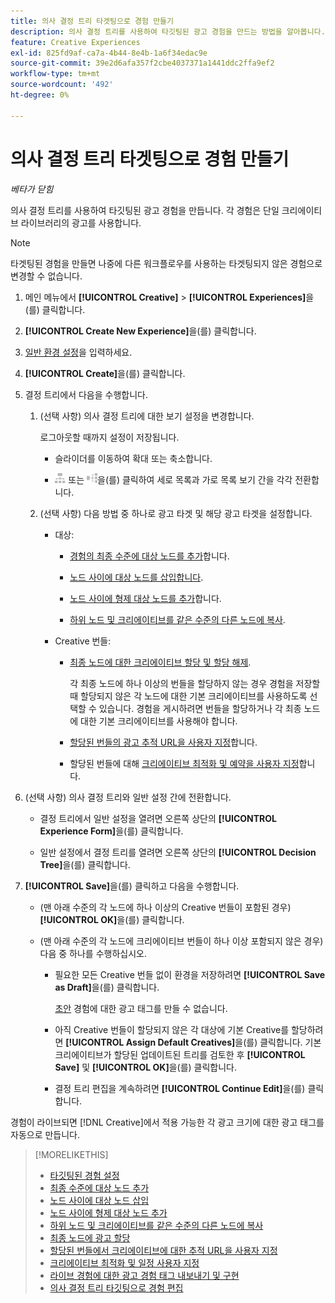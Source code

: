 ```yaml
---
title: 의사 결정 트리 타겟팅으로 경험 만들기
description: 의사 결정 트리를 사용하여 타깃팅된 광고 경험을 만드는 방법을 알아봅니다.
feature: Creative Experiences
exl-id: 825fd9af-ca7a-4b44-8e4b-1a6f34edac9e
source-git-commit: 39e2d6afa357f2cbe4037371a1441ddc2ffa9ef2
workflow-type: tm+mt
source-wordcount: '492'
ht-degree: 0%

---
```


# 의사 결정 트리 타겟팅으로 경험 만들기

*베타가 닫힘*

의사 결정 트리를 사용하여 타깃팅된 광고 경험을 만듭니다. 각 경험은 단일 크리에이티브 라이브러리의 광고를 사용합니다.

>[!NOTE]
>
> 타겟팅된 경험을 만들면 나중에 다른 워크플로우를 사용하는 타겟팅되지 않은 경험으로 변경할 수 없습니다.

1. 메인 메뉴에서 **[!UICONTROL Creative]** > **[!UICONTROL Experiences]**&#x200B;을(를) 클릭합니다.

1. **[!UICONTROL Create New Experience]**&#x200B;을(를) 클릭합니다.

1. [일반 환경 설정](experience-settings-targeting.md)을 입력하세요.

1. **[!UICONTROL Create]**&#x200B;을(를) 클릭합니다.

1. 결정 트리에서 다음을 수행합니다.

   1. (선택 사항) 의사 결정 트리에 대한 보기 설정을 변경합니다.

      로그아웃할 때까지 설정이 저장됩니다.

      * 슬라이더를 이동하여 확대 또는 축소합니다.

      * ![세로 트리로 보기](/help/creative/assets/tree-vertical.png "세로 트리로 보기") 또는 ![가로 트리로 보기](/help/creative/assets/tree-horizontal.png "가로 트리로 보기")을(를) 클릭하여 세로 목록과 가로 목록 보기 간을 각각 전환합니다.

   1. (선택 사항) 다음 방법 중 하나로 광고 타겟 및 해당 광고 타겟을 설정합니다.

      * 대상:

         * [경험의 최종 수준에 대상 노드를 추가](experience-target-node-add-final.md)합니다.

         * [노드 사이에 대상 노드를 삽입합니다](experience-target-node-add-inner.md).

         * [노드 사이에 형제 대상 노드를 추가](experience-target-node-add-sibling.md)합니다.

         * [하위 노드 및 크리에이티브를 같은 수준의 다른 노드에 복사](experience-target-node-copy.md).

      * Creative 번들:

         * [최종 노드에 대한 크리에이티브 할당 및 할당 해제](experience-assign-creative-bundles.md).

           각 최종 노드에 하나 이상의 번들을 할당하지 않는 경우 경험을 저장할 때 할당되지 않은 각 노드에 대한 기본 크리에이티브를 사용하도록 선택할 수 있습니다. 경험을 게시하려면 번들을 할당하거나 각 최종 노드에 대한 기본 크리에이티브를 사용해야 합니다.

         * [할당된 번들의 광고 추적 URL을 사용자 지정](experience-tracking-urls-targeting.md)합니다.

         * 할당된 번들에 대해 [크리에이티브 최적화 및 예약을 사용자 지정](experience-optimization-scheduling-targeting.md)합니다.

1. (선택 사항) 의사 결정 트리와 일반 설정 간에 전환합니다.

   * 결정 트리에서 일반 설정을 열려면 오른쪽 상단의 **[!UICONTROL Experience Form]**&#x200B;을(를) 클릭합니다.

   * 일반 설정에서 결정 트리를 열려면 오른쪽 상단의 **[!UICONTROL Decision Tree]**&#x200B;을(를) 클릭합니다.

1. **[!UICONTROL Save]**&#x200B;을(를) 클릭하고 다음을 수행합니다.

   * (맨 아래 수준의 각 노드에 하나 이상의 Creative 번들이 포함된 경우) **[!UICONTROL OK]**&#x200B;을(를) 클릭합니다.

   * (맨 아래 수준의 각 노드에 크리에이티브 번들이 하나 이상 포함되지 않은 경우) 다음 중 하나를 수행하십시오.

      * 필요한 모든 Creative 번들 없이 환경을 저장하려면 **[!UICONTROL Save as Draft]**&#x200B;을(를) 클릭합니다.

        [초안](experience-about.md#experience-statuses) 경험에 대한 광고 태그를 만들 수 없습니다.

      * 아직 Creative 번들이 할당되지 않은 각 대상에 기본 Creative를 할당하려면 **[!UICONTROL Assign Default Creatives]**&#x200B;을(를) 클릭합니다. 기본 크리에이티브가 할당된 업데이트된 트리를 검토한 후 **[!UICONTROL Save]** 및 **[!UICONTROL OK]**&#x200B;을(를) 클릭합니다.

      * 결정 트리 편집을 계속하려면 **[!UICONTROL Continue Edit]**&#x200B;을(를) 클릭합니다.

경험이 라이브되면 [!DNL Creative]에서 적용 가능한 각 광고 크기에 대한 광고 태그를 자동으로 만듭니다.

>[!MORELIKETHIS]
>
>* [타깃팅된 경험 설정](experience-settings-targeting.md)
>* [최종 수준에 대상 노드 추가](experience-target-node-add-final.md)
>* [노드 사이에 대상 노드 삽입](experience-target-node-add-inner.md)
>* [노드 사이에 형제 대상 노드 추가](experience-target-node-add-sibling.md)
>* [하위 노드 및 크리에이티브를 같은 수준의 다른 노드에 복사](experience-target-node-copy.md)
>* [최종 노드에 광고 할당](experience-assign-creative-bundles.md)
>* [할당된 번들에서 크리에이티브에 대한 추적 URL을 사용자 지정](experience-tracking-urls-targeting.md)
>* [크리에이티브 최적화 및 일정 사용자 지정](experience-optimization-scheduling-targeting.md)
>* [라이브 경험에 대한 광고 경험 태그 내보내기 및 구현](/help/creative/experiences/experience-tag-export.md)
>* [의사 결정 트리 타깃팅으로 경험 편집](experience-edit-targeting.md)
